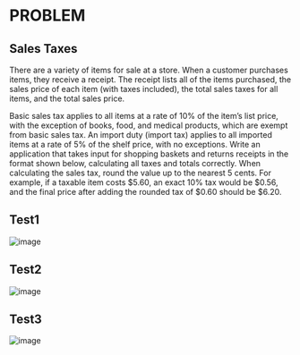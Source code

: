 # PROBLEM 
## Sales Taxes

There are a variety of items for sale at a store. When a customer purchases items, they receive a receipt. The receipt
lists all of the items purchased, the sales price of each item (with taxes included), the total sales taxes for all items,
and the total sales price.

Basic sales tax applies to all items at a rate of 10% of the item’s list price, with the exception of books, food, and
medical products, which are exempt from basic sales tax. An import duty (import tax) applies to all imported items at
a rate of 5% of the shelf price, with no exceptions.
Write an application that takes input for shopping baskets and returns receipts in the format shown below, calculating
all taxes and totals correctly. When calculating the sales tax, round the value up to the nearest 5 cents. For example, if
a taxable item costs $5.60, an exact 10% tax would be $0.56, and the final price after adding the rounded tax of $0.60
should be $6.20.

## Test1
![image](https://user-images.githubusercontent.com/38589908/171548163-e596a30e-57aa-427f-9822-90fc77900ba2.png)

## Test2
![image](https://user-images.githubusercontent.com/38589908/171548388-d4af4a6f-907d-4a37-a016-6fb99acb562e.png)

## Test3
![image](https://user-images.githubusercontent.com/38589908/171035152-db128100-7195-4ab5-8732-651f25b881a3.png)

